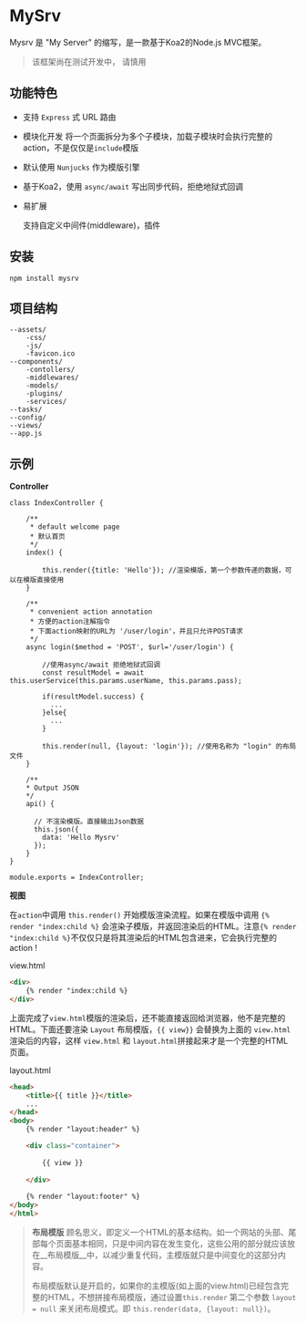 # MySrv

Mysrv 是 "My Server" 的缩写，是一款基于Koa2的Node.js MVC框架。


  > 该框架尚在测试开发中， 请慎用

## 功能特色
* 支持 `Express` 式 URL 路由

* 模块化开发
  将一个页面拆分为多个子模块，加载子模块时会执行完整的action，不是仅仅是`include`模版

* 默认使用 `Nunjucks` 作为模版引擎

* 基于Koa2，使用 `async/await` 写出同步代码，拒绝地狱式回调

* 易扩展

  支持自定义中间件(middleware)，插件


## 安装
```
npm install mysrv
```



## 项目结构
```
--assets/
	-css/
	-js/
	-favicon.ico
--components/
	-contollers/
	-middlewares/
	-models/
	-plugins/
	-services/
--tasks/
--config/
--views/
--app.js
```



## 示例

__Controller__

```
class IndexController {

    /**
     * default welcome page
     * 默认首页
     */
    index() {

        this.render({title: 'Hello'}); //渲染模版，第一个参数传递的数据，可以在模版直接使用
    }

    /**
     * convenient action annotation
     * 方便的action注解指令
     * 下面action映射的URL为 '/user/login'，并且只允许POST请求
     */
    async login($method = 'POST', $url='/user/login') {
    	
    	//使用async/await 拒绝地狱式回调
    	const resultModel = await this.userService(this.params.userName, this.params.pass);
       	
       	if(resultModel.success) {
          ...
       	}else{
          ...
       	}
       	
       	this.render(null, {layout: 'login'}); //使用名称为 "login" 的布局文件
    }
    
    /**
    * Output JSON
    */
    api() {
      
      // 不渲染模版。直接输出Json数据
      this.json({
      	data: 'Hello Mysrv'
      });
    }
}

module.exports = IndexController;
```

__视图__ 

在`action`中调用 `this.render()` 开始模版渲染流程。如果在模版中调用 `{% render "index:child %}` 会渲染子模版，并返回渲染后的HTML。注意`{% render "index:child %}`不仅仅只是将其渲染后的HTML包含进来，它会执行完整的 action !

view.html

```html
<div>
	{% render "index:child %}
</div>
```



上面完成了`view.html`模版的渲染后，还不能直接返回给浏览器，他不是完整的HTML。下面还要渲染 `Layout` 布局模版，`{{ view}}` 会替换为上面的 `view.html`渲染后的内容，这样 `view.html` 和 `layout.html`拼接起来才是一个完整的HTML 页面。 

layout.html

```html
<head>
    <title>{{ title }}</title>
    ...
</head>
<body>
    {% render "layout:header" %}

    <div class="container">
    
        {{ view }}
    
    </div>
    
    {% render "layout:footer" %}
</body>
</html>
```

> __布局模版__ 顾名思义，即定义一个HTML的基本结构。如一个网站的头部、尾部每个页面基本相同，只是中间内容在发生变化，这些公用的部分就应该放在__布局模版__中，以减少重复代码，主模版就只是中间变化的这部分内容。
>
> 布局模版默认是开启的，如果你的主模版(如上面的view.html)已经包含完整的HTML，不想拼接布局模版，通过设置`this.render` 第二个参数 `layout = null` 来关闭布局模式。即 `this.render(data, {layout: null})`。

